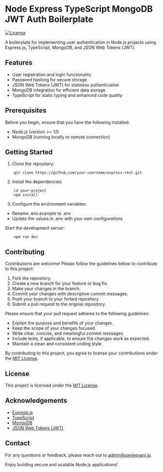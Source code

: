 # Node Express TypeScript MongoDB JWT Auth Boilerplate

[![License](https://img.shields.io/badge/license-MIT-blue.svg)](https://opensource.org/licenses/MIT)

A boilerplate for implementing user authentication in Node.js projects using Express.js, TypeScript, MongoDB, and JSON Web Tokens (JWT).

## Features

- User registration and login functionality
- Password hashing for secure storage
- JSON Web Tokens (JWT) for stateless authentication
- MongoDB integration for efficient data storage
- TypeScript for static typing and enhanced code quality

## Prerequisites

Before you begin, ensure that you have the following installed:

- Node.js (version >= 12)
- MongoDB (running locally or remote connection)

## Getting Started

1. Clone the repository:

```shell
    git clone https://github.com/your-username/express-rest.git
```

2. Install the dependencies:

```shell
    cd your-project
    npm install
```

3. Configure the environment variables:

- Rename .env.example to .env
- Update the values in .env with your own configurations

Start the development server:

```shell
    npm run dev
```


## Contributing

Contributions are welcome! Please follow the guidelines below to contribute to this project:

1. Fork the repository.
2. Create a new branch for your feature or bug fix.
3. Make your changes in the branch.
4. Commit your changes with descriptive commit messages.
5. Push your branch to your forked repository.
6. Submit a pull request to the original repository.

Please ensure that your pull request adheres to the following guidelines:
- Explain the purpose and benefits of your changes.
- Keep the scope of your changes focused.
- Write clear, concise, and meaningful commit messages.
- Include tests, if applicable, to ensure the changes work as expected.
- Maintain a clean and consistent coding style.

By contributing to this project, you agree to license your contributions under the [MIT License](LICENSE).

## License

This project is licensed under the [MIT License](LICENSE).

## Acknowledgements

- [Express.js](https://expressjs.com)
- [TypeScript](https://www.typescriptlang.org)
- [MongoDB](https://www.mongodb.com)
- [JSON Web Tokens (JWT)](https://jwt.io)

## Contact

For any questions or feedback, please reach out to [admin@sanjeevani.io](mailto:admin@sanjeevani.io).

Enjoy building secure and scalable Node.js applications!
